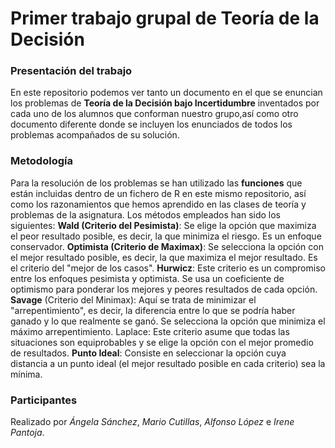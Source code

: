 # Primer trabajo grupal de Teoría de la Decisión

### Presentación del trabajo
En este repositorio podemos ver tanto un documento en el que se enuncian los problemas de **Teoría de la Decisión bajo Incertidumbre** inventados por cada uno de los alumnos que conforman nuestro grupo,así como otro documento diferente donde se incluyen los enunciados de todos los problemas acompañados de su solución.

### Metodología
Para la resolución de los problemas se han utilizado las **funciones** que están incluidas dentro de un fichero de R en este mismo repositorio, así como los razonamientos que hemos 
aprendido en las clases de teoría y problemas de la asignatura.
Los métodos empleados han sido los siguientes: 
**Wald (Criterio del Pesimista)**: Se elige la opción que maximiza el peor resultado posible, es decir, la que minimiza el riesgo. Es un enfoque conservador.
**Optimista (Criterio de Maximax)**: Se selecciona la opción con el mejor resultado posible, es decir, la que maximiza el mejor resultado. Es el criterio del "mejor de los casos".
**Hurwicz**: Este criterio es un compromiso entre los enfoques pesimista y optimista. Se usa un coeficiente de optimismo para ponderar los mejores y peores resultados de cada opción.
**Savage** (Criterio del Minimax): Aquí se trata de minimizar el "arrepentimiento", es decir, la diferencia entre lo que se podría haber ganado y lo que realmente se ganó. Se selecciona la opción que minimiza el máximo arrepentimiento.
Laplace: Este criterio asume que todas las situaciones son equiprobables y se elige la opción con el mejor promedio de resultados.
**Punto Ideal**: Consiste en seleccionar la opción cuya distancia a un punto ideal (el mejor resultado posible en cada criterio) sea la mínima.

### Participantes
Realizado por *Ángela Sánchez*, *Mario Cutillas*, *Alfonso López* e *Irene Pantoja*.
